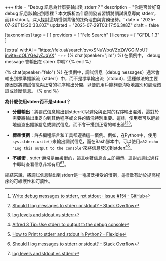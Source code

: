 +++
title = "Debug 訊息為什麼要輸出到 stderr？"
description = "你是否曾好奇 debug 訊息該輸出到哪裡？本文解析為什麼開發者習慣將調試訊息導向 stderr，而非 stdout。深入探討這項慣例背後的技術理由與實務優勢。"
date = "2025-07-26T13:20:33.80Z"
updated = "2025-07-29T03:17:56.308Z"
draft = false

[taxonomies]
tags = [ ]
providers = [ "Felo Search" ]
licenses = [ "GFDL 1.3" ]

[extra]
withAI = "<https://felo.ai/search/gvvxSNuWpgVZpZuVGGjMoU?invite=dOLYGeJyZJqVX>"
+++
{% chat(speaker="jim") %}
在慣例中， debug message 會輸出在 stderr 中嗎?
{% end %}

{% chat(speaker="felo") %}
在慣例中，調試信息（debug messages）通常會輸出到標準錯誤流（stderr）中，而不是標準輸出流（stdout）。這種做法的主要原因是將調試信息與正常的程序輸出分開，以便於用戶能夠更清晰地識別和處理錯誤或診斷信息。
{% end %}

**為什麼使用stderr而不是stdout？**

- **分離輸出**：將調試信息輸出到stderr可以避免與正常的程序輸出混淆，這對於需要將輸出重定向到其他程序或文件的情況特別重要。這樣，使用者可以輕鬆地過濾出錯誤信息或調試信息，而不會干擾到正常的輸出流[^2][^5][^14]。

- **標準慣例**：許多編程語言和工具都遵循這一慣例。例如，在Python中，使用`sys.stderr.write()`來輸出調試信息，而在Bash腳本中，可以使用`>&2 echo "Log this output to the console"`來將信息發送到stderr[^7][^30]。

- **不緩衝**：stderr通常是無緩衝的，這意味著信息會立即顯示，這對於調試過程中即時查看信息非常有用[^5][^14]。

總結來說，將調試信息輸出到stderr是一種廣泛接受的慣例，這樣做有助於提高程序的可維護性和可讀性。

[^2]: [Write debug messages to stderr, not stdout · Issue #154 - GitHub](https://github.com/getsentry/sentry-go/issues/154)
[^5]: [Should I log messages to stderr or stdout? - Stack Overflow](https://stackoverflow.com/questions/4919093/should-i-log-messages-to-stderr-or-stdout)
[^7]: [Alfred 3 Tip: Use stderr to output to the debug console](https://www.alfredforum.com/topic/9170-alfred-3-tip-use-stderr-to-output-to-the-debug-console/)
[^14]: [log levels and stdout vs stderr](https://softwareengineering.stackexchange.com/questions/439462/log-levels-and-stdout-vs-stderr)
[^30]: [How to Print to stderr and stdout in Python? - Flexiple](https://flexiple.com/python/how-to-print-python-stderr-and-stdout)
